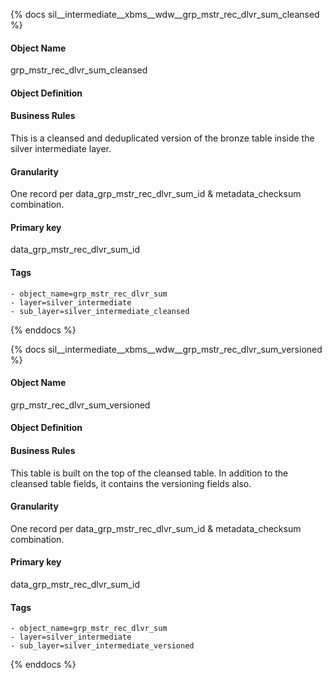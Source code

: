 {% docs sil__intermediate__xbms__wdw__grp_mstr_rec_dlvr_sum_cleansed %}

#### Object Name
grp_mstr_rec_dlvr_sum_cleansed

#### Object Definition


#### Business Rules
This is a cleansed and deduplicated version of the bronze table inside the silver intermediate layer.

#### Granularity
One record per data_grp_mstr_rec_dlvr_sum_id & metadata_checksum combination.

#### Primary key
data_grp_mstr_rec_dlvr_sum_id

#### Tags
    - object_name=grp_mstr_rec_dlvr_sum
    - layer=silver_intermediate
    - sub_layer=silver_intermediate_cleansed

{% enddocs %}

{% docs sil__intermediate__xbms__wdw__grp_mstr_rec_dlvr_sum_versioned %}

#### Object Name
grp_mstr_rec_dlvr_sum_versioned

#### Object Definition


#### Business Rules
This table is built on the top of the cleansed table. In addition to the cleansed table fields, it contains the versioning fields also.

#### Granularity
One record per data_grp_mstr_rec_dlvr_sum_id & metadata_checksum combination.

#### Primary key
data_grp_mstr_rec_dlvr_sum_id

#### Tags
    - object_name=grp_mstr_rec_dlvr_sum
    - layer=silver_intermediate
    - sub_layer=silver_intermediate_versioned

{% enddocs %}